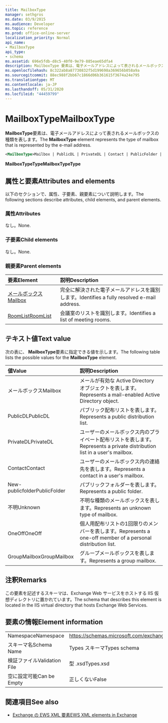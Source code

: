 ```yaml
---
title: MailboxType
manager: sethgros
ms.date: 03/9/2015
ms.audience: Developer
ms.topic: reference
ms.prod: office-online-server
localization_priority: Normal
api_name:
- MailboxType
api_type:
- schema
ms.assetid: 696e5fdb-d8c5-40f0-9e79-885eae65dfa4
description: MailboxType 要素は、電子メールアドレスによって表されるメールボックスの種類を表します。
ms.openlocfilehash: 8c322ab8a87730832f5d199698a369656b058a9a
ms.sourcegitcommit: 88ec988f2bb67c1866d06b361615f3674a24e795
ms.translationtype: MT
ms.contentlocale: ja-JP
ms.lasthandoff: 05/31/2020
ms.locfileid: "44459799"
---
```

# <a name="mailboxtype"></a><span data-ttu-id="7aa5c-103">MailboxType</span><span class="sxs-lookup"><span data-stu-id="7aa5c-103">MailboxType</span></span>

<span data-ttu-id="7aa5c-104">**MailboxType**要素は、電子メールアドレスによって表されるメールボックスの種類を表します。</span><span class="sxs-lookup"><span data-stu-id="7aa5c-104">The **MailboxType** element represents the type of mailbox that is represented by the e-mail address.</span></span> 
  
```XML
<MailboxType>Mailbox | PublicDL | PrivateDL | Contact | PublicFolder | Unknown | OneOff | GroupMailbox</MailboxType>
```

<span data-ttu-id="7aa5c-105">**MailboxTypeType**</span><span class="sxs-lookup"><span data-stu-id="7aa5c-105">**MailboxTypeType**</span></span>

## <a name="attributes-and-elements"></a><span data-ttu-id="7aa5c-106">属性と要素</span><span class="sxs-lookup"><span data-stu-id="7aa5c-106">Attributes and elements</span></span>

<span data-ttu-id="7aa5c-107">以下のセクションで、属性、子要素、親要素について説明します。</span><span class="sxs-lookup"><span data-stu-id="7aa5c-107">The following sections describe attributes, child elements, and parent elements.</span></span>
  
### <a name="attributes"></a><span data-ttu-id="7aa5c-108">属性</span><span class="sxs-lookup"><span data-stu-id="7aa5c-108">Attributes</span></span>

<span data-ttu-id="7aa5c-109">なし。</span><span class="sxs-lookup"><span data-stu-id="7aa5c-109">None.</span></span>
  
### <a name="child-elements"></a><span data-ttu-id="7aa5c-110">子要素</span><span class="sxs-lookup"><span data-stu-id="7aa5c-110">Child elements</span></span>

<span data-ttu-id="7aa5c-111">なし。</span><span class="sxs-lookup"><span data-stu-id="7aa5c-111">None.</span></span>
  
### <a name="parent-elements"></a><span data-ttu-id="7aa5c-112">親要素</span><span class="sxs-lookup"><span data-stu-id="7aa5c-112">Parent elements</span></span>

|<span data-ttu-id="7aa5c-113">**要素**</span><span class="sxs-lookup"><span data-stu-id="7aa5c-113">**Element**</span></span>|<span data-ttu-id="7aa5c-114">**説明**</span><span class="sxs-lookup"><span data-stu-id="7aa5c-114">**Description**</span></span>|
|:-----|:-----|
|[<span data-ttu-id="7aa5c-115">メールボックス</span><span class="sxs-lookup"><span data-stu-id="7aa5c-115">Mailbox</span></span>](mailbox.md) <br/> |<span data-ttu-id="7aa5c-116">完全に解決された電子メールアドレスを識別します。</span><span class="sxs-lookup"><span data-stu-id="7aa5c-116">Identifies a fully resolved e-mail address.</span></span>  <br/> |
|[<span data-ttu-id="7aa5c-117">RoomList</span><span class="sxs-lookup"><span data-stu-id="7aa5c-117">RoomList</span></span>](roomlist.md) <br/> |<span data-ttu-id="7aa5c-118">会議室のリストを識別します。</span><span class="sxs-lookup"><span data-stu-id="7aa5c-118">Identifies a list of meeting rooms.</span></span>  <br/> |
   
## <a name="text-value"></a><span data-ttu-id="7aa5c-119">テキスト値</span><span class="sxs-lookup"><span data-stu-id="7aa5c-119">Text value</span></span>

<span data-ttu-id="7aa5c-120">次の表に、 **MailboxType**要素に指定できる値を示します。</span><span class="sxs-lookup"><span data-stu-id="7aa5c-120">The following table lists the possible values for the **MailboxType** element.</span></span> 
  
|<span data-ttu-id="7aa5c-121">**値**</span><span class="sxs-lookup"><span data-stu-id="7aa5c-121">**Value**</span></span>|<span data-ttu-id="7aa5c-122">**説明**</span><span class="sxs-lookup"><span data-stu-id="7aa5c-122">**Description**</span></span>|
|:-----|:-----|
|<span data-ttu-id="7aa5c-123">メールボックス</span><span class="sxs-lookup"><span data-stu-id="7aa5c-123">Mailbox</span></span>  <br/> |<span data-ttu-id="7aa5c-124">メールが有効な Active Directory オブジェクトを表します。</span><span class="sxs-lookup"><span data-stu-id="7aa5c-124">Represents a mail-enabled Active Directory object.</span></span>  <br/> |
|<span data-ttu-id="7aa5c-125">PublicDL</span><span class="sxs-lookup"><span data-stu-id="7aa5c-125">PublicDL</span></span>  <br/> |<span data-ttu-id="7aa5c-126">パブリック配布リストを表します。</span><span class="sxs-lookup"><span data-stu-id="7aa5c-126">Represents a public distribution list.</span></span>  <br/> |
|<span data-ttu-id="7aa5c-127">PrivateDL</span><span class="sxs-lookup"><span data-stu-id="7aa5c-127">PrivateDL</span></span>  <br/> |<span data-ttu-id="7aa5c-128">ユーザーのメールボックス内のプライベート配布リストを表します。</span><span class="sxs-lookup"><span data-stu-id="7aa5c-128">Represents a private distribution list in a user's mailbox.</span></span>  <br/> |
|<span data-ttu-id="7aa5c-129">Contact</span><span class="sxs-lookup"><span data-stu-id="7aa5c-129">Contact</span></span>  <br/> |<span data-ttu-id="7aa5c-130">ユーザーのメールボックス内の連絡先を表します。</span><span class="sxs-lookup"><span data-stu-id="7aa5c-130">Represents a contact in a user's mailbox.</span></span>  <br/> |
|<span data-ttu-id="7aa5c-131">New-publicfolder</span><span class="sxs-lookup"><span data-stu-id="7aa5c-131">PublicFolder</span></span>  <br/> |<span data-ttu-id="7aa5c-132">パブリックフォルダーを表します。</span><span class="sxs-lookup"><span data-stu-id="7aa5c-132">Represents a public folder.</span></span>  <br/> |
|<span data-ttu-id="7aa5c-133">不明</span><span class="sxs-lookup"><span data-stu-id="7aa5c-133">Unknown</span></span>  <br/> |<span data-ttu-id="7aa5c-134">不明な種類のメールボックスを表します。</span><span class="sxs-lookup"><span data-stu-id="7aa5c-134">Represents an unknown type of mailbox.</span></span>  <br/> |
|<span data-ttu-id="7aa5c-135">OneOff</span><span class="sxs-lookup"><span data-stu-id="7aa5c-135">OneOff</span></span>  <br/> |<span data-ttu-id="7aa5c-136">個人用配布リストの1回限りのメンバーを表します。</span><span class="sxs-lookup"><span data-stu-id="7aa5c-136">Represents a one-off member of a personal distribution list.</span></span>  <br/> |
|<span data-ttu-id="7aa5c-137">GroupMailbox</span><span class="sxs-lookup"><span data-stu-id="7aa5c-137">GroupMailbox</span></span>  <br/> |<span data-ttu-id="7aa5c-138">グループメールボックスを表します。</span><span class="sxs-lookup"><span data-stu-id="7aa5c-138">Represents a group mailbox.</span></span>  <br/> |
   
## <a name="remarks"></a><span data-ttu-id="7aa5c-139">注釈</span><span class="sxs-lookup"><span data-stu-id="7aa5c-139">Remarks</span></span>

<span data-ttu-id="7aa5c-140">この要素を記述するスキーマは、Exchange Web サービスをホストする IIS 仮想ディレクトリに置かれています。</span><span class="sxs-lookup"><span data-stu-id="7aa5c-140">The schema that describes this element is located in the IIS virtual directory that hosts Exchange Web Services.</span></span>
  
## <a name="element-information"></a><span data-ttu-id="7aa5c-141">要素の情報</span><span class="sxs-lookup"><span data-stu-id="7aa5c-141">Element information</span></span>

|||
|:-----|:-----|
|<span data-ttu-id="7aa5c-142">Namespace</span><span class="sxs-lookup"><span data-stu-id="7aa5c-142">Namespace</span></span>  <br/> |https://schemas.microsoft.com/exchange/services/2006/types  <br/> |
|<span data-ttu-id="7aa5c-143">スキーマ名</span><span class="sxs-lookup"><span data-stu-id="7aa5c-143">Schema Name</span></span>  <br/> |<span data-ttu-id="7aa5c-144">Types スキーマ</span><span class="sxs-lookup"><span data-stu-id="7aa5c-144">Types schema</span></span>  <br/> |
|<span data-ttu-id="7aa5c-145">検証ファイル</span><span class="sxs-lookup"><span data-stu-id="7aa5c-145">Validation File</span></span>  <br/> |<span data-ttu-id="7aa5c-146">型 .xsd</span><span class="sxs-lookup"><span data-stu-id="7aa5c-146">Types.xsd</span></span>  <br/> |
|<span data-ttu-id="7aa5c-147">空に設定可能</span><span class="sxs-lookup"><span data-stu-id="7aa5c-147">Can be Empty</span></span>  <br/> |<span data-ttu-id="7aa5c-148">正しくない</span><span class="sxs-lookup"><span data-stu-id="7aa5c-148">False</span></span>  <br/> |
   
## <a name="see-also"></a><span data-ttu-id="7aa5c-149">関連項目</span><span class="sxs-lookup"><span data-stu-id="7aa5c-149">See also</span></span>

- [<span data-ttu-id="7aa5c-150">Exchange の EWS XML 要素</span><span class="sxs-lookup"><span data-stu-id="7aa5c-150">EWS XML elements in Exchange</span></span>](ews-xml-elements-in-exchange.md)

